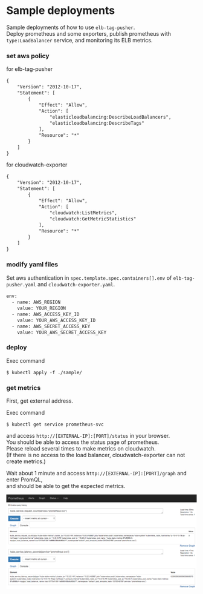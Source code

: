 Sample deployments
=====

Sample deployments of how to use `elb-tag-pusher`.  
Deploy prometheus and some exporters, publish prometheus with `type:LoadBalancer` service, and monitoring its ELB metrics.

### set aws policy

for elb-tag-pusher

```
{
    "Version": "2012-10-17",
    "Statement": [
        {
            "Effect": "Allow",
            "Action": [
                "elasticloadbalancing:DescribeLoadBalancers",
                "elasticloadbalancing:DescribeTags"
            ],
            "Resource": "*"
        }
    ]
}
```

for cloudwatch-exporter

```
{
    "Version": "2012-10-17",
    "Statement": [
        {
            "Effect": "Allow",
            "Action": [
                "cloudwatch:ListMetrics",
                "cloudwatch:GetMetricStatistics"
            ],
            "Resource": "*"
        }
    ]
}
```

### modify yaml files

Set aws authentication in `spec.template.spec.containers[].env` of `elb-tag-pusher.yaml` and `cloudwatch-exporter.yaml`.

```
env:
  - name: AWS_REGION
    value: YOUR_REGION
  - name: AWS_ACCESS_KEY_ID
    value: YOUR_AWS_ACCESS_KEY_ID
  - name: AWS_SECRET_ACCESS_KEY
    value: YOUR_AWS_SECRET_ACCESS_KEY
```

### deploy

Exec command
```
$ kubectl apply -f ./sample/
```

### get metrics

First, get external address.

Exec command
```
$ kubectl get service prometheus-svc
```

and access `http://[EXTERNAL-IP]:[PORT]/status` in your browser.  
You should be able to access the status page of prometheus.  
Please reload several times to make metrics on cloudwatch.  
(If there is no access to the load balancer, cloudwatch-exporter can not create metrics.)  

Wait about 1 minute and access `http://[EXTERNAL-IP]:[PORT]/graph` and enter PromQL,  
and should be able to get the expected metrics.

<img src="https://github.com/buildsville/elb-tag-pusher/blob/master/sample/screenshot.png" alt="screenshot" title="prometheus">
